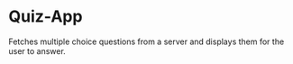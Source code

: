 # Quiz-App

Fetches multiple choice questions from a server and displays them for the user to answer.
